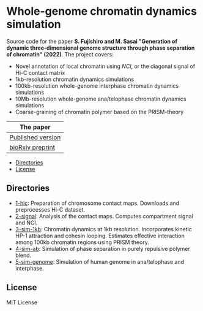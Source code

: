 # Whole-genome chromatin dynamics simulation

Source code for the paper
**S. Fujishiro and M. Sasai "Generation of dynamic three-dimensional genome structure through phase separation of chromatin" (2022)**.
The project covers:

- Novel annotation of local chromatin using *NCI*, or the diagonal signal of Hi-C contact matrix
- 1kb-resolution chromatin dynamics simulations
- 100kb-resolution whole-genome interphase chromatin dynamics simulations
- 10Mb-resolution whole-genome ana/telophase chromatin dynamics simulations
- Coarse-graining of chromatin polymer based on the PRISM-theory

| The paper                   |
|-----------------------------|
| [Published version][pub]    |
| [bioRxiv preprint][bioRxiv] |

[bioRxiv]: https://www.biorxiv.org/content/10.1101/2021.05.06.443035
[pub]: https://doi.org/10.1073/pnas.2109838119

- [Directories](#directories)
- [License](#license)

## Directories

- [1-hic](1-hic): Preparation of chromosome contact maps. Downloads and preprocesses Hi-C dataset.
- [2-signal](2-signal): Analysis of the contact maps. Computes compartment signal and NCI.
- [3-sim-1kb](3-sim-1kb): Chromatin dynamics at 1kb resolution. Incorporates kinetic HP-1 attraction and cohesin looping. Estimates effective interaction among 100kb chromatin regions using PRISM theory.
- [4-sim-ab](4-sim-ab): Simulation of phase separation in purely repulsive polymer blend.
- [5-sim-genome](5-sim-genome): Simulation of human genome in ana/telophase and interphase.

## License

MIT License
